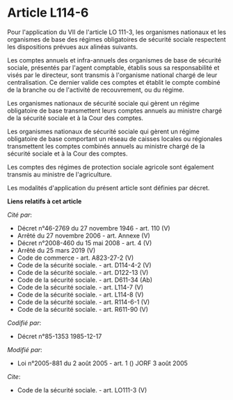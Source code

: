 # Article L114-6

Pour l'application du VII de l'article LO 111-3, les organismes nationaux et les organismes de base des régimes obligatoires
de sécurité sociale respectent les dispositions prévues aux alinéas suivants. 

Les comptes annuels et infra-annuels des organismes de base de sécurité sociale, présentés par l'agent comptable, établis
sous sa responsabilité et visés par le directeur, sont transmis à l'organisme national chargé de leur centralisation. Ce
dernier valide ces comptes et établit le compte combiné de la branche ou de l'activité de recouvrement, ou du régime. 

Les organismes nationaux de sécurité sociale qui gèrent un régime obligatoire de base transmettent leurs comptes annuels au
ministre chargé de la sécurité sociale et à la Cour des comptes. 

Les organismes nationaux de sécurité sociale qui gèrent un régime obligatoire de base comportant un réseau de caisses locales
ou régionales transmettent les comptes combinés annuels au ministre chargé de la sécurité sociale et à la Cour des comptes. 

Les comptes des régimes de protection sociale agricole sont également transmis au ministre de l'agriculture. 

Les modalités d'application du présent article sont définies par décret.

**Liens relatifs à cet article**

_Cité par_:

  - Décret n°46-2769 du 27 novembre 1946 - art. 110 (V)
  - Arrêté du 27 novembre 2006 - art. Annexe (V)
  - Décret n°2008-460 du 15 mai 2008 - art. 4 (V)
  - Arrêté du 25 mars 2019 (V)
  - Code de commerce - art. A823-27-2 (V)
  - Code de la sécurité sociale. - art. D114-4-2 (V)
  - Code de la sécurité sociale. - art. D122-13 (V)
  - Code de la sécurité sociale. - art. D611-34 (Ab)
  - Code de la sécurité sociale. - art. L114-7 (V)
  - Code de la sécurité sociale. - art. L114-8 (V)
  - Code de la sécurité sociale. - art. R114-6-1 (V)
  - Code de la sécurité sociale. - art. R611-90 (V)

_Codifié par_:

  - Décret n°85-1353 1985-12-17

_Modifié par_:

  - Loi n°2005-881 du 2 août 2005 - art. 1 () JORF 3 août 2005

_Cite_:

  - Code de la sécurité sociale. - art. LO111-3 (V)

